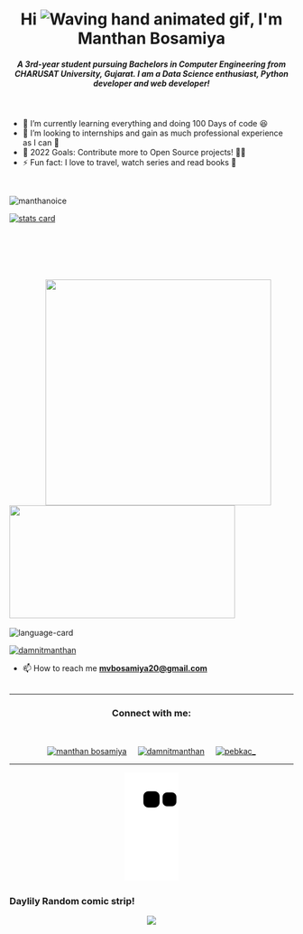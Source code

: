 <h1 align="center">Hi <img src="https://raw.githubusercontent.com/nixin72/nixin72/master/wave.gif" 
        alt="Waving hand animated gif"
        height="45"
        width="45" />, I'm Manthan Bosamiya</h1>
<h5 align="center">
A 3rd-year student pursuing Bachelors in Computer Engineering from CHARUSAT University, Gujarat. I am a Data Science enthusiast, Python developer and web developer!
</h5>

<br>


- 🌱 I’m currently learning everything and doing 100 Days of code 😆
- 👯 I’m looking to internships and gain as much professional experience as I can 🏢
- 🥅 2022 Goals: Contribute more to Open Source projects! 🧑‍💻
- ⚡ Fun fact: I love to travel, watch series and read books 📖

<br>

<p align="left"> <img src="https://komarev.com/ghpvc/?username=manthanoice&label=Profile%20views&color=0e75b6&style=flat" alt="manthanoice" /> </p>
<p>
<a align= "center" href="https://github.com/manthanoice">
<img alt= "stats card" height="200px" width="400" src="https://github-readme-streak-stats.herokuapp.com/?user=manthanoice&theme=radical">
<img style="margin-top:100px; margin-right:40px;" align="right" height="400" width="400" src="https://c.tenor.com/JJ_is357rXYAAAAS/spike-monkey-typing.gif" /> </a>
</p>
<img height="200px" width="400" src="https://github-readme-stats.vercel.app/api?username=manthanoice&count_private=true&theme=radical&show_icons=true" />
<!-- <img align='right' height="300px" width="400" src="https://github-readme-stats.vercel.app/api/top-langs/?username=manthanoice" /> -->
<br>
<p align="left">
  <img alt="language-card" src="https://github-readme-stats.vercel.app/api/top-langs/?username=manthanoice&langs_count=10&layout=compact&theme=moltack)](https://github.com/anuraghazra/github-readme-stats">
</p>

<p align="left"> <a href="https://twitter.com/damnitmanthan" target="blank"><img src="https://img.shields.io/twitter/follow/damnitmanthan?logo=twitter&style=for-the-badge" alt="damnitmanthan" /></a> </p>

- 📫 How to reach me **mvbosamiya20@gmail.com**
<br><br>
<hr>

<h3 align="center">Connect with me:</h3>
<br>
<p align="center">
<a href="https://www.linkedin.com/in/manthan-bosamiya-050303213/" target="blank"><img align="center" src="https://cdn-icons-png.flaticon.com/512/61/61109.png" alt="manthan bosamiya" height="50" width="50" /></a>&nbsp;&nbsp;&nbsp;&nbsp;
<a href="https://twitter.com/damnitmanthan" target="blank"><img align="center" src="https://cdn-icons-png.flaticon.com/512/25/25347.png" alt="damnitmanthan" height="50" width="50" /></a> &nbsp;&nbsp;&nbsp;
<a href="https://instagram.com/pebkac_" target="blank"><img align="center" src="https://cdn-icons-png.flaticon.com/512/1400/1400829.png" alt="pebkac_" height="50" width="50" /></a>
</p>

<hr>

<p align="center">
  <img src="https://raw.githubusercontent.com/manthanoice/manthanoice/152d85cde861ec3d1e755e729adc258e9934d772/github-contribution-grid-snake.svg?token=AQP436BEM6OUBWWMPNJOYCDB52LYM" alt="snake"></center>
</p>

<h3>Daylily Random comic strip!</h3>
<p align="center">
 <a href="https://www.reddit.com/r/ProgrammerHumor/comments/spxfi3/loooopss/">
 <img height="900px" src="https://i.redd.it/3woee4fhx6h81.jpg"/>
</a>
</p>